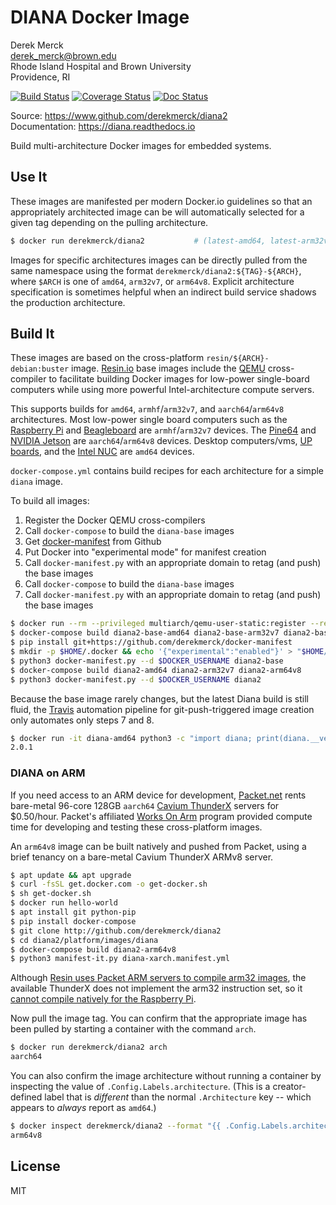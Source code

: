 DIANA Docker Image
==================

Derek Merck  
<derek_merck@brown.edu>  
Rhode Island Hospital and Brown University  
Providence, RI  

[![Build Status](https://travis-ci.org/derekmerck/diana2.svg?branch=master)](https://travis-ci.org/derekmerck/diana2)
[![Coverage Status](https://codecov.io/gh/derekmerck/diana2/branch/master/graph/badge.svg)](https://codecov.io/gh/derekmerck/diana2)
[![Doc Status](https://readthedocs.org/projects/diana/badge/?version=latest)](https://diana.readthedocs.io/en/latest/?badge=latest)

Source: <https://www.github.com/derekmerck/diana2>  
Documentation: <https://diana.readthedocs.io>

Build multi-architecture Docker images for embedded systems.


Use It
----------------------

These images are manifested per modern Docker.io guidelines so that an appropriately architected image can be will automatically selected for a given tag depending on the pulling architecture.

```bash
$ docker run derekmerck/diana2           # (latest-amd64, latest-arm32v7, latest-arm64v8)
```

Images for specific architectures images can be directly pulled from the same namespace using the format `derekmerck/diana2:${TAG}-${ARCH}`, where `$ARCH` is one of `amd64`, `arm32v7`, or `arm64v8`.  Explicit architecture specification is sometimes helpful when an indirect build service shadows the production architecture.


Build It
--------------

These images are based on the cross-platform `resin/${ARCH}-debian:buster` image.  [Resin.io][] base images include the [QEMU][] cross-compiler to facilitate building Docker images for low-power single-board computers while using more powerful Intel-architecture compute servers.

[Resin.io]: http://resin.io
[QEMU]: https://www.qemu.org

This supports builds for `amd64`, `armhf`/`arm32v7`, and `aarch64`/`arm64v8` architectures.  Most low-power single board computers such as the [Raspberry Pi][] and [Beagleboard][] are `armhf`/`arm32v7` devices.  The [Pine64][] and [NVIDIA Jetson][] are `aarch64`/`arm64v8` devices.  Desktop computers/vms, [UP boards][], and the [Intel NUC][] are `amd64` devices.  

[UP boards]: http://www.up-board.org/upcore/
[Intel NUC]: https://www.intel.com/content/www/us/en/products/boards-kits/nuc.html
[Raspberry Pi]: https://www.raspberrypi.org
[Beagleboard]: http://beagleboard.org
[Pine64]: https://www.pine64.org
[NVIDIA Jetson]: https://developer.nvidia.com/embedded/buy/jetson-tx2

`docker-compose.yml` contains build recipes for each architecture for a simple `diana` image.

To build all images:

1. Register the Docker QEMU cross-compilers
2. Call `docker-compose` to build the `diana-base` images
4. Get [docker-manifest][] from Github
5. Put Docker into "experimental mode" for manifest creation
6. Call `docker-manifest.py` with an appropriate domain to retag (and push) the base images
7. Call `docker-compose` to build the `diana-base` images
8. Call `docker-manifest.py` with an appropriate domain to retag (and push) the base images

[docker-manifest]: https://github.com/derekmerck/docker-manifest

```bash
$ docker run --rm --privileged multiarch/qemu-user-static:register --reset
$ docker-compose build diana2-base-amd64 diana2-base-arm32v7 diana2-base-arm64v8
$ pip install git+https://github.com/derekmerck/docker-manifest
$ mkdir -p $HOME/.docker && echo '{"experimental":"enabled"}' > "$HOME/.docker/config.json"
$ python3 docker-manifest.py --d $DOCKER_USERNAME diana2-base
$ docker-compose build diana2-amd64 diana2-arm32v7 diana2-arm64v8
$ python3 docker-manifest.py --d $DOCKER_USERNAME diana2
```

Because the base image rarely changes, but the latest Diana build is still fluid, the 
 [Travis][] automation pipeline for git-push-triggered image creation only automates only steps 7 and 8.

[Travis]: http://travis-ci.org

```bash
$ docker run -it diana-amd64 python3 -c "import diana; print(diana.__version__)"
2.0.1
```

### DIANA on ARM
 
If you need access to an ARM device for development, [Packet.net][] rents bare-metal 96-core 128GB `aarch64` [Cavium ThunderX] servers for $0.50/hour.  Packet's affiliated [Works On Arm][] program provided compute time for developing and testing these cross-platform images.

[Cavium ThunderX]: https://www.cavium.com/product-thunderx-arm-processors.html
[Packet.net]: https://packet.net
[Works On Arm]: https://www.worksonarm.com

An `arm64v8` image can be built natively and pushed from Packet, using a brief tenancy on a bare-metal Cavium ThunderX ARMv8 server.

```bash
$ apt update && apt upgrade
$ curl -fsSL get.docker.com -o get-docker.sh
$ sh get-docker.sh 
$ docker run hello-world
$ apt install git python-pip
$ pip install docker-compose
$ git clone http://github.com/derekmerck/diana2
$ cd diana2/platform/images/diana
$ docker-compose build diana2-arm64v8
$ python3 manifest-it.py diana-xarch.manifest.yml
```

Although [Resin uses Packet ARM servers to compile arm32 images][resin-on-packet], the available ThunderX does not implement the arm32 instruction set, so it [cannot compile natively for the Raspberry Pi][no-arm32].

[Packet.io]: https://packet.io
[resin-on-packet]: https://resin.io/blog/docker-builds-on-arm-servers-youre-not-crazy-your-builds-really-are-5x-faster/
[no-arm32]: https://gitlab.com/gitlab-org/omnibus-gitlab/issues/2544

Now pull the image tag. You can confirm that the appropriate image has been pulled by starting a container with the command `arch`.  

```bash
$ docker run derekmerck/diana2 arch
aarch64
```

You can also confirm the image architecture without running a container by inspecting the value of `.Config.Labels.architecture`.  (This is a creator-defined label that is _different_ than the normal `.Architecture` key -- which appears to _always_ report as `amd64`.)

```bash
$ docker inspect derekmerck/diana2 --format "{{ .Config.Labels.architecture }}"
arm64v8
```


License
-------

MIT
